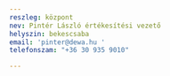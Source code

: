 ```yaml
---
reszleg: központ
nev: Pintér László értékesítési vezető
helyszin: bekescsaba
email: 'pinter@dewa.hu '
telefonszam: "+36 30 935 9010"

---
```

